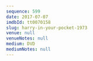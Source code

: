 ```yaml
---
sequence: 599
date: 2017-07-07
imdbId: tt0070158
slug: harry-in-your-pocket-1973
venue: null
venueNotes: null
medium: DVD
mediumNotes: null
---
```

